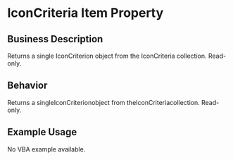 # IconCriteria Item Property

## Business Description
Returns a single IconCriterion object from the IconCriteria collection. Read-only.

## Behavior
Returns a singleIconCriterionobject from theIconCriteriacollection. Read-only.

## Example Usage
No VBA example available.